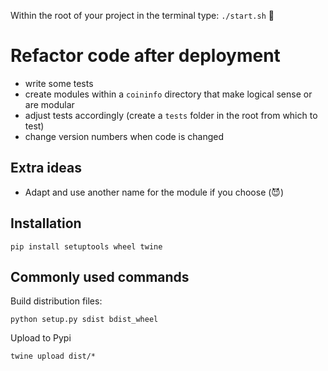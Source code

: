 Within the root of your project in the terminal type: `./start.sh` 🙏

# Refactor code after deployment

- write some tests
- create modules within a `coininfo` directory that make logical sense or are modular
- adjust tests accordingly (create a `tests` folder in the root from which to test)
- change version numbers when code is changed

## Extra ideas

- Adapt and use another name for the module if you choose (😈)

## Installation

`pip install setuptools wheel twine`

## Commonly used commands

Build distribution files:

`python setup.py sdist bdist_wheel`

Upload to Pypi

`twine upload dist/*`

